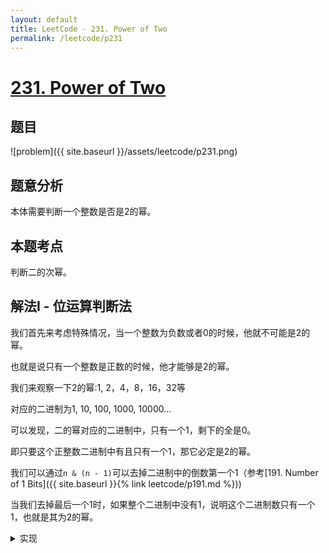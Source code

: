```yaml
---
layout: default
title: LeetCode - 231. Power of Two
permalink: /leetcode/p231
---
```

# [231. Power of Two](https://leetcode.com/problems/power-of-two/description/)

## 题目
![problem]({{ site.baseurl }}/assets/leetcode/p231.png)


## 题意分析
本体需要判断一个整数是否是2的幂。

## 本题考点
判断二的次幂。

## 解法I - 位运算判断法
我们首先来考虑特殊情况，当一个整数为负数或者0的时候，他就不可能是2的幂。

也就是说只有一个整数是正数的时候，他才能够是2的幂。

我们来观察一下2的幂:1, 2，4，8，16，32等

对应的二进制为1, 10, 100, 1000, 10000...

可以发现，二的幂对应的二进制中，只有一个1，剩下的全是0。

即只要这个正整数二进制中有且只有一个1，那它必定是2的幂。

我们可以通过`n & (n - 1)`可以去掉二进制中的倒数第一个1（参考[191. Number of 1 Bits]({{ site.baseurl }}{% link leetcode/p191.md %}))

当我们去掉最后一个1时，如果整个二进制中没有1，说明这个二进制数只有一个1，也就是其为2的幂。


<details markdown="1">
<summary markdown="span">实现</summary>

```java
class Solution {
  public boolean isPowerOfTwo(int n) {
    // 如果是负数或0，则显然不是2的幂
    
    // 去掉最后一个1，整个数为0，说明二进制中只有一个1
    // 原数字即为2的幂
    
    return (n > 0) && (n & (n - 1)) == 0;
  }
}
```
</details>

